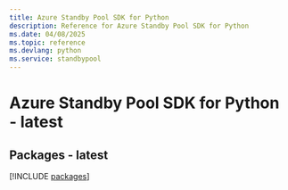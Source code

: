 ```yaml
---
title: Azure Standby Pool SDK for Python
description: Reference for Azure Standby Pool SDK for Python
ms.date: 04/08/2025
ms.topic: reference
ms.devlang: python
ms.service: standbypool
---
```

# Azure Standby Pool SDK for Python - latest
## Packages - latest
[!INCLUDE [packages](standby-pool-index.md)]